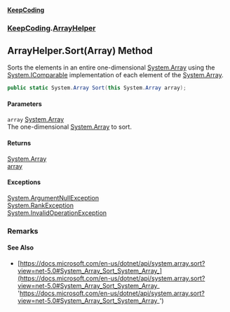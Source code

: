 #### [KeepCoding](index.md 'index')
### [KeepCoding](KeepCoding.md 'KeepCoding').[ArrayHelper](ArrayHelper.md 'KeepCoding.ArrayHelper')
## ArrayHelper.Sort(Array) Method
Sorts the elements in an entire one-dimensional [System.Array](https://docs.microsoft.com/en-us/dotnet/api/System.Array 'System.Array') using the [System.IComparable](https://docs.microsoft.com/en-us/dotnet/api/System.IComparable 'System.IComparable') implementation of each element of the [System.Array](https://docs.microsoft.com/en-us/dotnet/api/System.Array 'System.Array').  
```csharp
public static System.Array Sort(this System.Array array);
```
#### Parameters
<a name='KeepCoding_ArrayHelper_Sort(System_Array)_array'></a>
`array` [System.Array](https://docs.microsoft.com/en-us/dotnet/api/System.Array 'System.Array')  
The one-dimensional [System.Array](https://docs.microsoft.com/en-us/dotnet/api/System.Array 'System.Array') to sort.
  
#### Returns
[System.Array](https://docs.microsoft.com/en-us/dotnet/api/System.Array 'System.Array')  
[array](ArrayHelper_Sort_76DeDMjnlMULf8tK4Dx_7w.md#KeepCoding_ArrayHelper_Sort(System_Array)_array 'KeepCoding.ArrayHelper.Sort(System.Array).array')
#### Exceptions
[System.ArgumentNullException](https://docs.microsoft.com/en-us/dotnet/api/System.ArgumentNullException 'System.ArgumentNullException')  
[System.RankException](https://docs.microsoft.com/en-us/dotnet/api/System.RankException 'System.RankException')  
[System.InvalidOperationException](https://docs.microsoft.com/en-us/dotnet/api/System.InvalidOperationException 'System.InvalidOperationException')  
### Remarks
#### See Also
- [https://docs.microsoft.com/en-us/dotnet/api/system.array.sort?view=net-5.0#System_Array_Sort_System_Array_](https://docs.microsoft.com/en-us/dotnet/api/system.array.sort?view=net-5.0#System_Array_Sort_System_Array_ 'https://docs.microsoft.com/en-us/dotnet/api/system.array.sort?view=net-5.0#System_Array_Sort_System_Array_')
